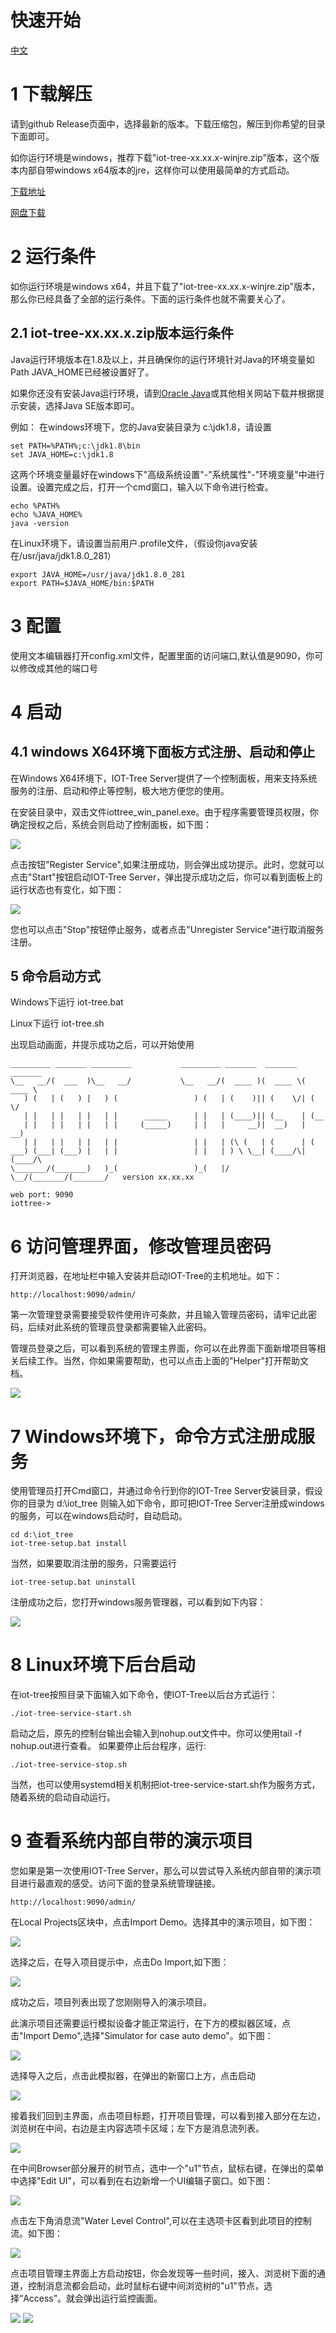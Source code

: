 
快速开始
====

 <a href="../../cn/doc/quick_start.md" target="_blank">中文</a>
<!--
 <a href="../../jp/doc/quick_start.md" target="_blank">日本语</a>
 -->



# 1 下载解压

请到github Release页面中，选择最新的版本。下载压缩包，解压到你希望的目录下面即可。

如你运行环境是windows，推荐下载"iot-tree-xx.xx.x-winjre.zip"版本，这个版本内部自带windows x64版本的jre，这样你可以使用最简单的方式启动。

<a href="https://github.com/bambooww/iot-tree/releases" target="_blank">下载地址</a>

<a href="https://pan.baidu.com/s/15uQT4G0CoV9obc0qn6IPjg?pwd=tuf3" target="_blank">网盘下载<a>






# 2 运行条件

如你运行环境是windows x64，并且下载了"iot-tree-xx.xx.x-winjre.zip"版本，那么你已经具备了全部的运行条件。下面的运行条件也就不需要关心了。

## 2.1 iot-tree-xx.xx.x.zip版本运行条件
Java运行环境版本在1.8及以上，并且确保你的运行环境针对Java的环境变量如Path JAVA_HOME已经被设置好了。

如果你还没有安装Java运行环境，请到<a href="https://www.oracle.com/java/technologies/" target="_blank">Oracle Java</a>或其他相关网站下载并根据提示安装，选择Java SE版本即可。

例如：
在windows环境下，您的Java安装目录为 c:\jdk1.8，请设置


```
set PATH=%PATH%;c:\jdk1.8\bin
set JAVA_HOME=c:\jdk1.8
```

这两个环境变量最好在windows下"高级系统设置"-"系统属性"-"环境变量"中进行设置。设置完成之后，打开一个cmd窗口，输入以下命令进行检查。


```
echo %PATH%
echo %JAVA_HOME%
java -version
```


在Linux环境下，请设置当前用户.profile文件，（假设你java安装在/usr/java/jdk1.8.0_281）


```
export JAVA_HOME=/usr/java/jdk1.8.0_281
export PATH=$JAVA_HOME/bin:$PATH
```


# 3 配置

使用文本编辑器打开config.xml文件，配置里面的访问端口,默认值是9090，你可以修改成其他的端口号



# 4 启动

## 4.1 windows X64环境下面板方式注册、启动和停止

在Windows X64环境下，IOT-Tree Server提供了一个控制面板，用来支持系统服务的注册、启动和停止等控制，极大地方便您的使用。

在安装目录中，双击文件iottree_win_panel.exe。由于程序需要管理员权限，你确定授权之后，系统会则启动了控制面板，如下图：




<img src="./img/win_panel1.png"/>


点击按钮"Register Service",如果注册成功，则会弹出成功提示。此时，您就可以点击"Start"按钮启动IOT-Tree Server，弹出提示成功之后，你可以看到面板上的运行状态也有变化，如下图：




<img src="./img/win_panel2.png" />


您也可以点击"Stop"按钮停止服务，或者点击"Unregister Service"进行取消服务注册。




## 5 命令启动方式

Windows下运行 iot-tree.bat

Linux下运行 iot-tree.sh

出现启动画面，并提示成功之后，可以开始使用


```
_________ _______ _________           _________ _______  _______  _______
\__   __/(  ___  )\__   __/           \__   __/(  ____ )(  ____ \(  ____ \
   ) (   | (   ) |   ) (                 ) (   | (    )|| (    \/| (    \/
   | |   | |   | |   | |      _____      | |   | (____)|| (__    | (__
   | |   | |   | |   | |     (_____)     | |   |     __)|  __)   |  __)
   | |   | |   | |   | |                 | |   | (\ (   | (      | (
___) (___| (___) |   | |                 | |   | ) \ \__| (____/\| (____/\
\_______/(_______)   )_(                 )_(   |/   \__/(_______/(_______/   version xx.xx.xx

web port: 9090
iottree->
```

# 6 访问管理界面，修改管理员密码
打开浏览器，在地址栏中输入安装并启动IOT-Tree的主机地址。如下： 


```
http://localhost:9090/admin/
```

第一次管理登录需要接受软件使用许可条款，并且输入管理员密码，请牢记此密码，后续对此系统的管理员登录都需要输入此密码。

管理员登录之后，可以看到系统的管理主界面，你可以在此界面下面新增项目等相关后续工作。当然，你如果需要帮助，也可以点击上面的"Helper"打开帮助文档。


<img src="./img/qs_1.png">


# 7 Windows环境下，命令方式注册成服务

使用管理员打开Cmd窗口，并通过命令行到你的IOT-Tree Server安装目录，假设你的目录为 d:\iot_tree
则输入如下命令，即可把IOT-Tree Server注册成windows的服务，可以在windows启动时，自动启动。

```
cd d:\iot_tree
iot-tree-setup.bat install
```

当然，如果要取消注册的服务，只需要运行

```
iot-tree-setup.bat uninstall
```

注册成功之后，您打开windows服务管理器，可以看到如下内容：



<img src="./img/win_ser.png">


# 8 Linux环境下后台启动
在iot-tree按照目录下面输入如下命令，使IOT-Tree以后台方式运行：
```
./iot-tree-service-start.sh
```
启动之后，原先的控制台输出会输入到nohup.out文件中。你可以使用tail -f nohup.out进行查看。
如果要停止后台程序，运行:
```
./iot-tree-service-stop.sh
```

当然，也可以使用systemd相关机制把iot-tree-service-start.sh作为服务方式，随着系统的启动自动运行。





# 9 查看系统内部自带的演示项目

您如果是第一次使用IOT-Tree Server，那么可以尝试导入系统内部自带的演示项目进行最直观的感受。访问下面的登录系统管理链接。
```
http://localhost:9090/admin/
```
在Local Projects区块中，点击Import Demo。选择其中的演示项目，如下图：




<img src="./img/imp_demo1.png" />


选择之后，在导入项目提示中，点击Do Import,如下图：



<img src="./img/imp_demo2.png" />


成功之后，项目列表出现了您刚刚导入的演示项目。

此演示项目还需要运行模拟设备才能正常运行，在下方的模拟器区域，点击"Import Demo",选择"Simulator for case auto demo"。如下图：



<img src="./img/imp_demo3.png" />


选择导入之后，点击此模拟器，在弹出的新窗口上方，点击启动


<img src="./img/imp_demo4.png" />


接着我们回到主界面，点击项目标题，打开项目管理，可以看到接入部分在左边，浏览树在中间，右边是主内容选项卡区域；左下方是消息流列表。


<img src="./img/imp_demo5.png" />


在中间Browser部分展开的树节点，选中一个"u1"节点，鼠标右键，在弹出的菜单中选择"Edit UI"，可以看到在右边新增一个UI编辑子窗口。如下图：


<img src="./img/imp_demo6.png" />


点击左下角消息流"Water Level Control",可以在主选项卡区看到此项目的控制流。如下图：


<img src="./img/imp_demo7.png" />


点击项目管理主界面上方启动按钮，你会发现等一些时间，接入、浏览树下面的通道，控制消息流都会启动，此时鼠标右键中间浏览树的"u1"节点，选择“Access”。就会弹出运行监控画面。



<img src="./img/imp_demo8.png" />

<img src="./img/imp_demo9.png" />

